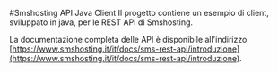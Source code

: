 #Smshosting API Java Client
Il progetto contiene un esempio di client, sviluppato in java, per le REST API di Smshosting.

La documentazione completa delle API  è disponibile all'indirizzo [https://www.smshosting.it/it/docs/sms-rest-api/introduzione](https://www.smshosting.it/it/docs/sms-rest-api/introduzione).
